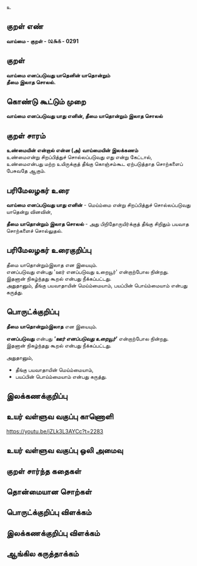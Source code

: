 உ

## குறள் எண் 

**வாய்மை - குறள் - ௦௨௯௧ - 0291**  

## குறள் 

**வாய்மை எனப்படுவது யாதெனின் யாதொன்றும்   
தீமை இலாத சொலல்.**

## கொண்டு கூட்டும் முறை

**வாய்மை எனப்படுவது யாது எனின், தீமை யாதொன்றும் இலாத சொலல்**  

## குறள் சாரம் 

**உண்மையின் என்றால் என்ன (அ) வாய்மையின் இலக்கணம்**  
உண்மைஎன்று சிறப்பித்துச் சொல்லப்படுவது எது என்று கேட்டால்,   
உண்மைஎன்பது மற்ற உயிருக்குத் தீங்கு கொஞ்சம்கூட ஏற்படுத்தாத சொற்களைப் பேசுவதே ஆகும்.  

## பரிமேலழகர் உரை

**வாய்மை எனப்படுவது யாது எனின்** - மெய்ம்மை என்று சிறப்பித்துச் சொல்லப்படுவது யாதென்று வினவின்,   

**தீமை யாதொன்றும் இலாத சொலல்** - அது பிறிதோருயிர்க்குத் தீங்கு சிறிதும் பயவாத சொற்களைச் சொல்லுதல்.  


## பரிமேலழகர் உரைகுறிப்பு   

தீமை யாதொன்றும்இலாத என இயையும்.   
எனப்படுவது என்பது 'ஊர் எனப்படுவது உறையூர்' என்றாற்போல நின்றது.   
இதனான் நிகழ்ந்தது கூறல் என்பது நீக்கப்பட்டது.   
அதுதானும், தீங்கு பயவாதாயின் மெய்ம்மையாம், பயப்பின் பொய்ம்மையாம் என்பது கருத்து.  

## பொருட்க்குறிப்பு 

**தீமை யாதொன்றும்இலாத** என இயையும்.   

**எனப்படுவது** என்பது _**'ஊர் எனப்படுவது உறையூர்'**_ என்றாற்போல நின்றது.   
இதனான் நிகழ்ந்தது கூறல் என்பது நீக்கப்பட்டது.     

அதுதானும்,  
* தீங்கு பயவாதாயின் மெய்ம்மையாம்,   
* பயப்பின் பொய்ம்மையாம் என்பது கருத்து.   

## இலக்கணக்குறிப்பு  


## உயர் வள்ளுவ வகுப்பு காணொளி

https://youtu.be/jZLk3L3AYCc?t=2283

## உயர் வள்ளுவ வகுப்பு ஒலி அமைவு 

 
## குறள் சார்ந்த கதைகள் 


## தொன்மையான சொற்கள்


## பொருட்க்குறிப்பு விளக்கம்


## இலக்கணக்குறிப்பு விளக்கம்


## ஆங்கில கருத்தாக்கம் 


